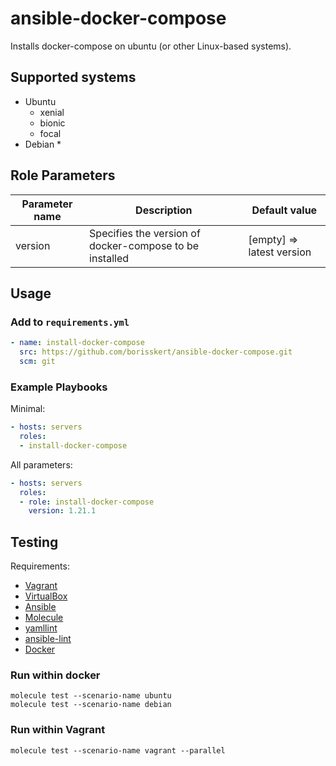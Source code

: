 # ansible-docker-compose

Installs docker-compose on ubuntu (or other Linux-based systems).

## Supported systems

* Ubuntu
  * xenial
  * bionic
  * focal
* Debian
  * 

## Role Parameters

| Parameter name         | Description                                              | Default value             |
|------------------------|----------------------------------------------------------|---------------------------|
| version | Specifies the version of docker-compose to be installed  | [empty] => latest version |

## Usage

### Add to `requirements.yml`

```yaml
- name: install-docker-compose
  src: https://github.com/borisskert/ansible-docker-compose.git
  scm: git
```

### Example Playbooks

Minimal:

```yaml
- hosts: servers
  roles:
  - install-docker-compose
```

All parameters:

```yaml
- hosts: servers
  roles:
  - role: install-docker-compose
    version: 1.21.1
```

## Testing

Requirements:

* [Vagrant](https://www.vagrantup.com/)
* [VirtualBox](https://www.virtualbox.org/)
* [Ansible](https://docs.ansible.com/)
* [Molecule](https://molecule.readthedocs.io/en/latest/index.html)
* [yamllint](https://yamllint.readthedocs.io/en/stable/#)
* [ansible-lint](https://docs.ansible.com/ansible-lint/)
* [Docker](https://docs.docker.com/)

### Run within docker

```shell script
molecule test --scenario-name ubuntu
molecule test --scenario-name debian
```

### Run within Vagrant

```shell script
molecule test --scenario-name vagrant --parallel
```
